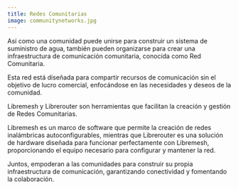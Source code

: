 ```yaml
---
title: Redes Comunitarias
image: communitynetworks.jpg
---
```


Así como una comunidad puede unirse para construir un sistema de suministro de agua, también pueden organizarse para crear una infraestructura de comunicación comunitaria, conocida como Red Comunitaria.

Esta red está diseñada para compartir recursos de comunicación sin el objetivo de lucro comercial, enfocándose en las necesidades y deseos de la comunidad.

Libremesh y Librerouter son herramientas que facilitan la creación y gestión de Redes Comunitarias.

Libremesh es un marco de software que permite la creación de redes inalámbricas autoconfigurables, mientras que Librerouter es una solución de hardware diseñada para funcionar perfectamente con Libremesh, proporcionando el equipo necesario para configurar y mantener la red.

Juntos, empoderan a las comunidades para construir su propia infraestructura de comunicación, garantizando conectividad y fomentando la colaboración.

<app-button :color="true" link="/community-networks" target="_self" text="Empezar"></app-button>
